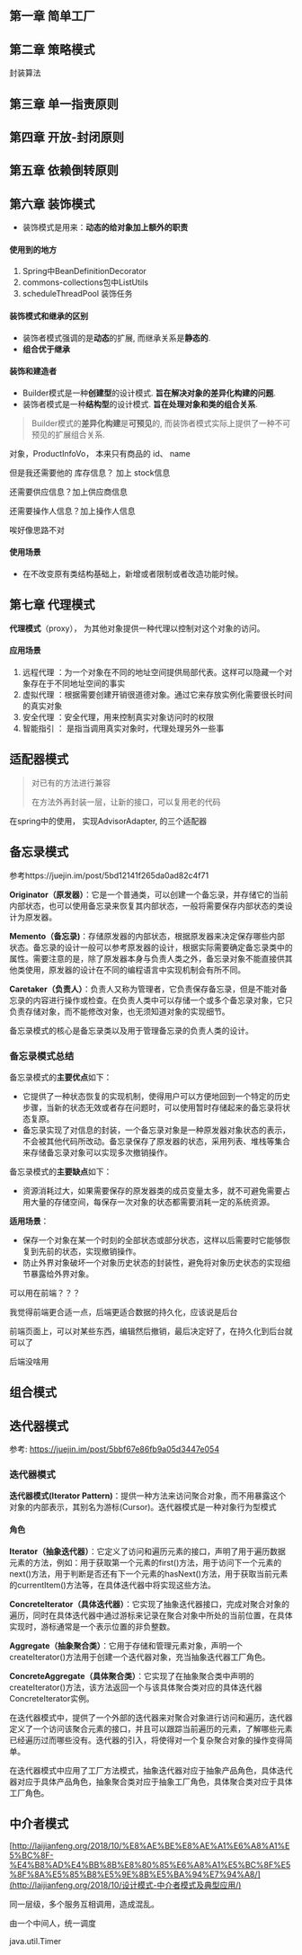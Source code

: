 ## 第一章   简单工厂



## 第二章   策略模式

封装算法

## 第三章   单一指责原则



## 第四章   开放-封闭原则



## 第五章   依赖倒转原则



## 第六章   装饰模式



* 装饰模式是用来：**动态的给对象加上额外的职责**



#### 使用到的地方

1.  Spring中BeanDefinitionDecorator
2.  commons-collections包中ListUtils
3.  scheduleThreadPool 装饰任务



#### 装饰模式和继承的区别

* 装饰者模式强调的是**动态**的扩展, 而继承关系是**静态的**.
* **组合优于继承**



#### 装饰和建造者

* Builder模式是一种**创建型**的设计模式. **旨在解决对象的差异化构建的问题**.
* 装饰者模式是一种**结构型**的设计模式. **旨在处理对象和类的组合关系**.



> Builder模式的**差异化构建**是**可预见**的, 而装饰者模式实际上提供了一种不可预见的扩展组合关系.



对象，ProductInfoVo， 本来只有商品的 id、 name

但是我还需要他的 库存信息？ 加上 stock信息

还需要供应信息？加上供应商信息

还需要操作人信息？加上操作人信息

唉好像思路不对



#### 使用场景

* 在不改变原有类结构基础上，新增或者限制或者改造功能时候。





## 第七章 代理模式



**代理模式**（proxy）， 为其他对象提供一种代理以控制对这个对象的访问。



 #### 应用场景

1. 远程代理 ：为一个对象在不同的地址空间提供局部代表。这样可以隐藏一个对象存在于不同地址空间的事实
2. 虚拟代理 ：根据需要创建开销很道德对象。通过它来存放实例化需要很长时间的真实对象
3. 安全代理 ：安全代理，用来控制真实对象访问时的权限
4. 智能指引 ： 是指当调用真实对象时，代理处理另外一些事









## 适配器模式



> 对已有的方法进行兼容
>
> 在方法外再封装一层，让新的接口，可以复用老的代码



在spring中的使用， 实现AdvisorAdapter, 的三个适配器





## 备忘录模式

参考https://juejin.im/post/5bd12141f265da0ad82c4f71





**Originator（原发器）**：它是一个普通类，可以创建一个备忘录，并存储它的当前内部状态，也可以使用备忘录来恢复其内部状态，一般将需要保存内部状态的类设计为原发器。

**Memento（备忘录)**：存储原发器的内部状态，根据原发器来决定保存哪些内部状态。备忘录的设计一般可以参考原发器的设计，根据实际需要确定备忘录类中的属性。需要注意的是，除了原发器本身与负责人类之外，备忘录对象不能直接供其他类使用，原发器的设计在不同的编程语言中实现机制会有所不同。

**Caretaker（负责人）**：负责人又称为管理者，它负责保存备忘录，但是不能对备忘录的内容进行操作或检查。在负责人类中可以存储一个或多个备忘录对象，它只负责存储对象，而不能修改对象，也无须知道对象的实现细节。

备忘录模式的核心是备忘录类以及用于管理备忘录的负责人类的设计。





### 备忘录模式总结

备忘录模式的**主要优点**如下：

- 它提供了一种状态恢复的实现机制，使得用户可以方便地回到一个特定的历史步骤，当新的状态无效或者存在问题时，可以使用暂时存储起来的备忘录将状态复原。
- 备忘录实现了对信息的封装，一个备忘录对象是一种原发器对象状态的表示，不会被其他代码所改动。备忘录保存了原发器的状态，采用列表、堆栈等集合来存储备忘录对象可以实现多次撤销操作。

备忘录模式的**主要缺点**如下：

- 资源消耗过大，如果需要保存的原发器类的成员变量太多，就不可避免需要占用大量的存储空间，每保存一次对象的状态都需要消耗一定的系统资源。

**适用场景**：

- 保存一个对象在某一个时刻的全部状态或部分状态，这样以后需要时它能够恢复到先前的状态，实现撤销操作。
- 防止外界对象破坏一个对象历史状态的封装性，避免将对象历史状态的实现细节暴露给外界对象。





可以用在前端？？？

我觉得前端更合适一点，后端更适合数据的持久化，应该说是后台

前端页面上，可以对某些东西，编辑然后撤销，最后决定好了，在持久化到后台就可以了

后端没啥用







## 组合模式





## 迭代器模式



参考: https://juejin.im/post/5bbf67e86fb9a05d3447e054





### 迭代器模式

**迭代器模式(Iterator Pattern)**：提供一种方法来访问聚合对象，而不用暴露这个对象的内部表示，其别名为游标(Cursor)。迭代器模式是一种对象行为型模式



#### 角色

**Iterator（抽象迭代器）**：它定义了访问和遍历元素的接口，声明了用于遍历数据元素的方法，例如：用于获取第一个元素的first()方法，用于访问下一个元素的next()方法，用于判断是否还有下一个元素的hasNext()方法，用于获取当前元素的currentItem()方法等，在具体迭代器中将实现这些方法。

**ConcreteIterator（具体迭代器）**：它实现了抽象迭代器接口，完成对聚合对象的遍历，同时在具体迭代器中通过游标来记录在聚合对象中所处的当前位置，在具体实现时，游标通常是一个表示位置的非负整数。

**Aggregate（抽象聚合类）**：它用于存储和管理元素对象，声明一个createIterator()方法用于创建一个迭代器对象，充当抽象迭代器工厂角色。

**ConcreteAggregate（具体聚合类）**：它实现了在抽象聚合类中声明的createIterator()方法，该方法返回一个与该具体聚合类对应的具体迭代器ConcreteIterator实例。

在迭代器模式中，提供了一个外部的迭代器来对聚合对象进行访问和遍历，迭代器定义了一个访问该聚合元素的接口，并且可以跟踪当前遍历的元素，了解哪些元素已经遍历过而哪些没有。迭代器的引入，将使得对一个复杂聚合对象的操作变得简单。

在迭代器模式中应用了工厂方法模式，抽象迭代器对应于抽象产品角色，具体迭代器对应于具体产品角色，抽象聚合类对应于抽象工厂角色，具体聚合类对应于具体工厂角色。



## 中介者模式

[http://laijianfeng.org/2018/10/%E8%AE%BE%E8%AE%A1%E6%A8%A1%E5%BC%8F-%E4%B8%AD%E4%BB%8B%E8%80%85%E6%A8%A1%E5%BC%8F%E5%8F%8A%E5%85%B8%E5%9E%8B%E5%BA%94%E7%94%A8/](http://laijianfeng.org/2018/10/设计模式-中介者模式及典型应用/)





同一层级，多个服务互相调用，造成混乱。

由一个中间人，统一调度



java.util.Timer